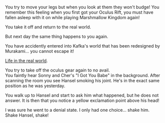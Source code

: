 You try to move your legs but when you look at them they won't budge! You remember this 
feeling when you first got your Oculus Rift, you must have fallen asleep with it on
while playing Marshmallow Kingdom again!

You take it off and return to the real world.

But next day the same thing happens to you again.

You have accidently entered into Kafka's world that has been redesigned
by Murakami... you cannot escape it!

[Life in the real world](problems/realproblems.md).

You try to take off the oculus gear again to no avail.  
You faintly hear Sonny and Cher's "I Got You Babe" in the background. 
After scanning the room you see Hansel smoking his joint. 
He's in the exact same position as he was yesterday.


You walk up to Hansel and start to ask him what happened, but he does not answer. 
It is then that you notice a yellow exclamation point above his head!

I was sure he went to a denial state. I only had one choice... shake him. Shake Hansel, shake!